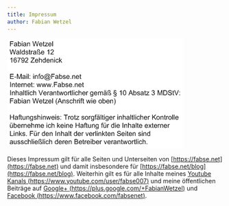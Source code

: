 ```yaml
---
title: Impressum
author: Fabian Wetzel
---
```


![Inhaltlich verantwortlich: Fabian Wetzel](impressum.png)



Dieses Impressum gilt für alle Seiten und Unterseiten von [https://fabse.net](https://fabse.net) und damit insbesondere für [https://fabse.net/blog](https://fabse.net/blog). Weiterhin gilt es für alle Inhalte meines [Youtube Kanals (https://www.youtube.com/user/fabse007)](https://www.youtube.com/user/fabse007 "Fabian Wetzel auf YouTube") und meine öffentlichen Beiträge auf [Google+ (https://plus.google.com/+FabianWetzel)](https://plus.google.com/+FabianWetzel "Fabian Wetzel auf Google+") und [Facebook (https://www.facebook.com/fabsenet)](https://www.facebook.com/fabsenet "Fabian Wetzel auf Facebook").
